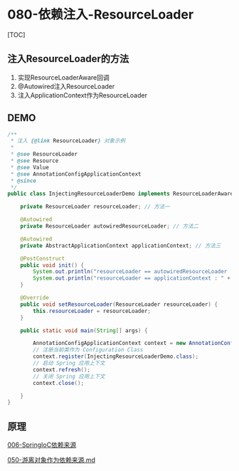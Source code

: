 # 080-依赖注入-ResourceLoader

[TOC]

## 注入ResourceLoader的方法

1. 实现ResourceLoaderAware回调
2. @Autowired注入ResourceLoader
3. 注入ApplicationContext作为ResourceLoader

## DEMO

```java
/**
 * 注入 {@link ResourceLoader} 对象示例
 *
 * @see ResourceLoader
 * @see Resource
 * @see Value
 * @see AnnotationConfigApplicationContext
 * @since
 */
public class InjectingResourceLoaderDemo implements ResourceLoaderAware {

    private ResourceLoader resourceLoader; // 方法一

    @Autowired
    private ResourceLoader autowiredResourceLoader; // 方法二

    @Autowired
    private AbstractApplicationContext applicationContext; // 方法三

    @PostConstruct
    public void init() {
        System.out.println("resourceLoader == autowiredResourceLoader : " + (resourceLoader == autowiredResourceLoader));
        System.out.println("resourceLoader == applicationContext : " + (resourceLoader == applicationContext));
    }

    @Override
    public void setResourceLoader(ResourceLoader resourceLoader) {
        this.resourceLoader = resourceLoader;
    }

    public static void main(String[] args) {

        AnnotationConfigApplicationContext context = new AnnotationConfigApplicationContext();
        // 注册当前类作为 Configuration Class
        context.register(InjectingResourceLoaderDemo.class);
        // 启动 Spring 应用上下文
        context.refresh();
        // 关闭 Spring 应用上下文
        context.close();

    }
}

```

## 原理

 [006-SpringIoC依赖来源](../006-SpringIoC依赖来源/README.md) 

 [050-游离对象作为依赖来源.md](../006-SpringIoC依赖来源/050-游离对象作为依赖来源.md) 